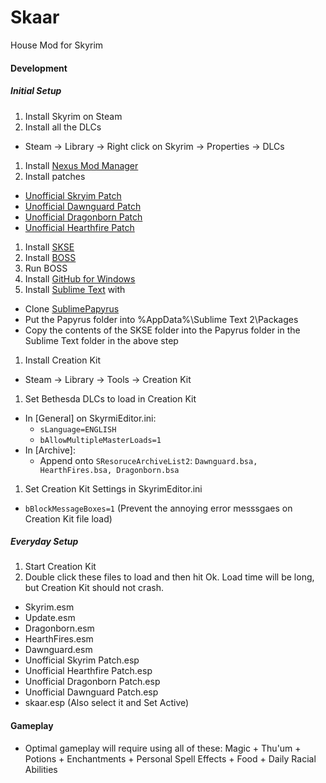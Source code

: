 Skaar
=====

House Mod for Skyrim

#### Development
##### Initial Setup
1. Install Skyrim on Steam
1. Install all the DLCs
  - Steam -> Library -> Right click on Skyrim  -> Properties -> DLCs
1. Install [Nexus Mod Manager](http://www.nexusmods.com/skyrim/mods/modmanager/?)
1. Install patches
  - [Unofficial Skryim Patch](http://www.nexusmods.com/skyrim/mods/19/?)
  - [Unofficial Dawnguard Patch](http://www.nexusmods.com/skyrim/mods/23491/?)
  - [Unofficial Dragonborn Patch](http://www.nexusmods.com/skyrim/mods/31083/?)
  - [Unofficial Hearthfire Patch](http://www.nexusmods.com/skyrim/mods/25127/?)
1. Install [SKSE](http://skse.silverlock.org/)
1. Install [BOSS](http://boss-developers.github.io/)
1. Run BOSS
1. Install [GitHub for Windows](https://windows.github.com/)
1. Install [Sublime Text](http://www.sublimetext.com/) with 
  - Clone [SublimePapyrus](https://github.com/Kapiainen/SublimePapyrus)
  - Put the Papyrus folder into %AppData%\Sublime Text 2\Packages
  - Copy the contents of the SKSE folder into the Papyrus folder in the Sublime Text folder in the above step
1. Install Creation Kit
  - Steam -> Library -> Tools -> Creation Kit
1. Set Bethesda DLCs to load in Creation Kit
  - In [General] on SkyrmiEditor.ini: 
    - `sLanguage=ENGLISH`
    - `bAllowMultipleMasterLoads=1`
  - In [Archive]:
    - Append onto `SResoruceArchiveList2`: `Dawnguard.bsa, HearthFires.bsa, Dragonborn.bsa`
1. Set Creation Kit Settings in SkyrimEditor.ini
  - `bBlockMessageBoxes=1` (Prevent the annoying error messsgaes on Creation Kit file load)

##### Everyday Setup
1. Start Creation Kit
1. Double click these files to load and then hit Ok.  Load time will be long, but Creation Kit should not crash.
  - Skyrim.esm
  - Update.esm
  - Dragonborn.esm
  - HearthFires.esm
  - Dawnguard.esm
  - Unofficial Skyrim Patch.esp
  - Unofficial Hearthfire Patch.esp
  - Unofficial Dragonborn Patch.esp
  - Unofficial Dawnguard Patch.esp
  - skaar.esp (Also select it and Set Active)

#### Gameplay
- Optimal gameplay will require using all of these: Magic + Thu'um + Potions + Enchantments + Personal Spell Effects + Food + Daily Racial Abilities
